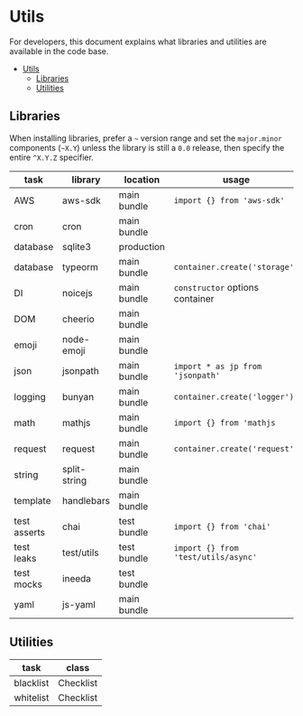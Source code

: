 # Utils

For developers, this document explains what libraries and utilities are available in the code base.

- [Utils](#utils)
  - [Libraries](#libraries)
  - [Utilities](#utilities)

## Libraries

When installing libraries, prefer a `~` version range and set the `major.minor` components (`~X.Y`) unless the
library is still a `0.0` release, then specify the entire `^X.Y.Z` specifier.

| task         | library      | location    | usage                               | notes            |
|--------------|--------------|-------------|-------------------------------------|------------------|
| AWS          | aws-sdk      | main bundle | `import {} from 'aws-sdk'`          |                  |
| cron         | cron         | main bundle |                                     |                  |
| database     | sqlite3      | production  |                                     |                  |
| database     | typeorm      | main bundle | `container.create('storage')`       | entity orm       |
| DI           | noicejs      | main bundle | `constructor` options container     |                  |
| DOM          | cheerio      | main bundle |                                     |                  |
| emoji        | node-emoji   | main bundle |                                     | GFM `:emoji:`    |
| json         | jsonpath     | main bundle | `import * as jp from 'jsonpath'`    | TODO: add to DI  |
| logging      | bunyan       | main bundle | `container.create('logger')`        | via DI           |
| math         | mathjs       | main bundle | `import {} from 'mathjs`            | TODO: add to DI  |
| request      | request      | main bundle | `container.create('request')`       |                  |
| string       | split-string | main bundle |                                     | quotes, brackets |
| template     | handlebars   | main bundle |                                     |                  |
| test asserts | chai         | test bundle | `import {} from 'chai'`             |                  |
| test leaks   | test/utils   | test bundle | `import {} from 'test/utils/async'` | test wrappers    |
| test mocks   | ineeda       | test bundle |                                     |                  |
| yaml         | js-yaml      | main bundle |                                     | custom schema    |

## Utilities

| task      | class     |
|-----------|-----------|
| blacklist | Checklist |
| whitelist | Checklist |
